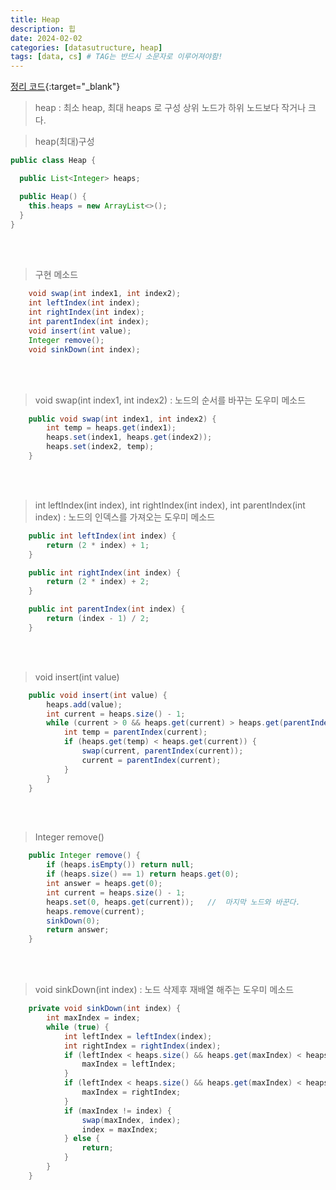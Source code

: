 ```yaml
---
title: Heap
description: 힙
date: 2024-02-02
categories: [datasutructure, heap]
tags: [data, cs] # TAG는 반드시 소문자로 이루어져야함!
---
```


[정리 코드](https://github.com/AngryPig123/datasutructure/tree/heaps){:target="\_blank"}

> heap : 최소 heap, 최대 heaps 로 구성 상위 노드가 하위 노드보다 작거나 크다.

> heap(최대)구성

```java
public class Heap {

  public List<Integer> heaps;

  public Heap() {
    this.heaps = new ArrayList<>();
  }
}
```

<br><br>

> 구현 메소드

```java
    void swap(int index1, int index2);
    int leftIndex(int index);
    int rightIndex(int index);
    int parentIndex(int index);
    void insert(int value);
    Integer remove();
    void sinkDown(int index);
```

<br><br>

> void swap(int index1, int index2) : 노드의 순서를 바꾸는 도우미 메소드

```java
    public void swap(int index1, int index2) {
        int temp = heaps.get(index1);
        heaps.set(index1, heaps.get(index2));
        heaps.set(index2, temp);
    }
```

<br><br>

> int leftIndex(int index), int rightIndex(int index), int parentIndex(int index) : 노드의 인덱스를 가져오는 도우미 메소드

```java
    public int leftIndex(int index) {
        return (2 * index) + 1;
    }

    public int rightIndex(int index) {
        return (2 * index) + 2;
    }

    public int parentIndex(int index) {
        return (index - 1) / 2;
    }
```

<br><br>

> void insert(int value)

```java
    public void insert(int value) {
        heaps.add(value);
        int current = heaps.size() - 1;
        while (current > 0 && heaps.get(current) > heaps.get(parentIndex(current))) {
            int temp = parentIndex(current);
            if (heaps.get(temp) < heaps.get(current)) {
                swap(current, parentIndex(current));
                current = parentIndex(current);
            }
        }
    }
```

<br><br>

> Integer remove()

```java
    public Integer remove() {
        if (heaps.isEmpty()) return null;
        if (heaps.size() == 1) return heaps.get(0);
        int answer = heaps.get(0);
        int current = heaps.size() - 1;
        heaps.set(0, heaps.get(current));   //  마지막 노드와 바꾼다.
        heaps.remove(current);
        sinkDown(0);
        return answer;
    }
```

<br><br>

> void sinkDown(int index) : 노드 삭제후 재배열 해주는 도우미 메소드

```java
    private void sinkDown(int index) {
        int maxIndex = index;
        while (true) {
            int leftIndex = leftIndex(index);
            int rightIndex = rightIndex(index);
            if (leftIndex < heaps.size() && heaps.get(maxIndex) < heaps.get(leftIndex)) {
                maxIndex = leftIndex;
            }
            if (leftIndex < heaps.size() && heaps.get(maxIndex) < heaps.get(rightIndex)) {
                maxIndex = rightIndex;
            }
            if (maxIndex != index) {
                swap(maxIndex, index);
                index = maxIndex;
            } else {
                return;
            }
        }
    }
```
